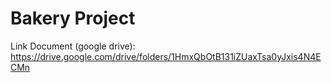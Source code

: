 # Bakery Project

Link Document (google drive): https://drive.google.com/drive/folders/1HmxQbOtB131iZUaxTsa0yJxis4N4ECMn

